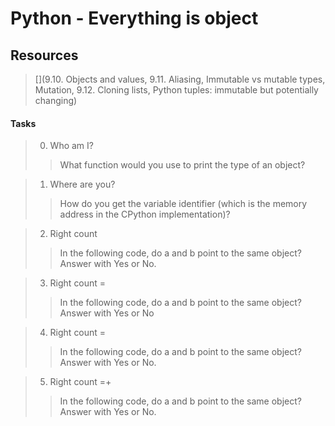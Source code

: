 # Python - Everything is object

## Resources 
> [](9.10. Objects and values, 9.11. Aliasing, Immutable vs mutable types, Mutation, 9.12. Cloning lists, Python tuples: immutable but potentially changing)

#### Tasks
> 0. Who am I?
>> What function would you use to print the type of an object?

> 1. Where are you?
>> How do you get the variable identifier (which is the memory address in the CPython implementation)?

> 2. Right count
>> In the following code, do a and b point to the same object? Answer with Yes or No.

> 3. Right count =
>> In the following code, do a and b point to the same object? Answer with Yes or No

> 4. Right count =
>> In the following code, do a and b point to the same object? Answer with Yes or No.

> 5. Right count =+
>> In the following code, do a and b point to the same object? Answer with Yes or No.


